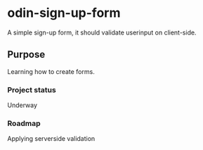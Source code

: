 # odin-sign-up-form

A simple sign-up form, it should validate userinput on client-side.

## Purpose

Learning how to create forms.

### Project status

Underway

### Roadmap

Applying serverside validation
